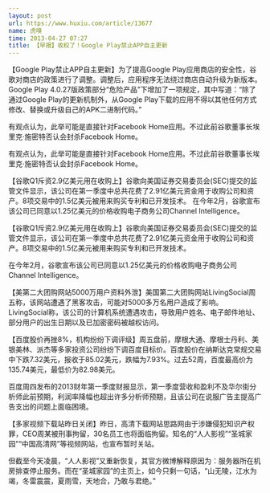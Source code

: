```yaml
---
layout: post
url: https://www.huxiu.com/article/13677
name: 虎嗅
time: 2013-04-27 07:27
title: 【早报】收权了！Google Play禁止APP自主更新
---
```

【Google Play禁止APP自主更新】为了提高Google Play应用商店的安全性，谷歌对商店的政策进行了调整。调整后，应用程序无法绕过商店自动升级为新版本。Google Play 4.0.27版政策部分“危险产品”下增加了一项规定，其中写道：“除了通过Google Play的更新机制外，从Google Play下载的应用不得以其他任何方式修改、替换或升级自己的APK二进制代码。”

有观点认为，此举可能是直接针对Facebook Home应用。不过此前谷歌董事长埃里克·施密特否认会封杀Facebook Home。

有观点认为，此举可能是直接针对Facebook Home应用。不过此前谷歌董事长埃里克·施密特否认会封杀Facebook Home。

【谷歌Q1斥资2.9亿美元用在收购上】谷歌向美国证券交易委员会(SEC)提交的监管文件显示，该公司在第一季度中总共花费了2.91亿美元资金用于收购公司和资产。8项交易中的1.5亿美元被用来购买专利和已开发技术。 在今年2月，谷歌宣布该公司已同意以1.25亿美元的价格收购电子商务公司Channel Intelligence。

【谷歌Q1斥资2.9亿美元用在收购上】谷歌向美国证券交易委员会(SEC)提交的监管文件显示，该公司在第一季度中总共花费了2.91亿美元资金用于收购公司和资产。8项交易中的1.5亿美元被用来购买专利和已开发技术。

在今年2月，谷歌宣布该公司已同意以1.25亿美元的价格收购电子商务公司Channel Intelligence。

【美第二大团购网站5000万用户资料外泄】美国第二大团购网站LivingSocial周五称，该网站遭遇了黑客攻击，可能对5000多万名用户造成了影响。LivingSocial称，该公司的计算机系统遭遇攻击，导致用户姓名、电子邮件地址、部分用户的出生日期以及已加密密码被越权访问。

【百度股价再挫8%，机构纷纷下调评级】周五盘前，摩根大通、摩根士丹利、美银美林、派杰等多家投资公司纷纷下调百度目标价。百度股价在纳斯达克常规交易中下跌7.32美元，报收于85.02美元，跌幅为7.93%。过去52周，百度最高价为135.74美元，最低价为82.98美元。

百度周四发布的2013财年第一季度财报显示，第一季度营收和盈利不及华尔街分析师此前预期，利润率降幅也超出许多分析师预期，且该公司在说服广告主提高广告支出的问题上面临困境。

【多家视频下载站昨日关闭】昨日，高清下载网站思路网由于涉嫌侵犯知识产权罪，CEO周某被刑事拘留，30名员工也将面临拘留。知名的“人人影视”“圣城家园”“中国高清网”等视频网站，也宣布暂时关站。

但截至今天凌晨，“人人影视”又重新恢复，其官方微博解释原因为：服务器所在机房排查停止服务。而在“圣城家园”的主页上，如今只剩一句话，“山无陵，江水为竭，冬雷震震，夏雨雪，天地合，乃敢与君绝。”

